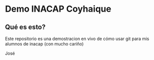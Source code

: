# Demo INACAP Coyhaique

## Qué es esto?

Este repositorio es una demostracion en vivo de cómo usar git para mis alumnos de inacap (con mucho cariño)

José
